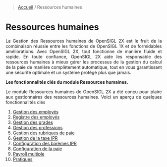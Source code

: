 > [Accueil](../index.md) / Ressources humaines

# Ressources humaines

<div style='text-align: justify;'>
La Gestion des Ressources humaines de OpenSIGL 2X est le fruit de la combinaison réussie entre les fonctions de OpenSIGL 1X et de formidables améliorations.
Avec OpenSIGL 2X, tout fonctionne de manière fluide et rapide. 
En toute confiance, OpenSIGL 2X aide les responsable des ressources humaines à mieux gérer les processus 
de la gestion du calcul de la paie de manière complètement automatique, tout en vous garantissant une sécurité optimale et un système protégé plus que jamais.</div>

<strong>Les fonctionnalités clés du module Ressources humaines.</strong>
<div style='text-align: justify;'>Le module Ressources humaines de OpenSIGL 2X a été conçu pour plaire aux gestionnaires des ressources humaines. Voici un aperçu de quelques fonctionnalités clés</div>


1. [Gestion des employés](./gestion_employes)
2. [Registre des employés](./registre_employes)
3. [Gestion des grades](./gestion_grades)
4. [Gestion des professions](./gestion_professions)
5. [Gestion des rubriques de paie](./gestion_rub_paie)
6. [Gestion de la taxe IPR](./gestion_taxe_ipr)
7. [Configuration des barèmes IPR](./config_baremes_ipr)
8. [Configuration de la paie](./config_paie)
9. [Payroll multiple](./payroll_multiple)
10. [Pratiques](./pratiques)